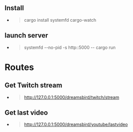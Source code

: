 ## Install
 - > cargo install systemfd cargo-watch
## launch server
 - > systemfd --no-pid -s http::5000 -- cargo run

# Routes

## Get Twitch stream
- > http://127.0.0.1:5000/dreamsbird/twitch/stream

## Get last video
- > http://127.0.0.1:5000/dreamsbird/youtube/lastvideo